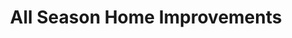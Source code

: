 ---
title: "All Season Home Improvements"
url: /augusta/all-season-home-improvements/
shop: houseware
---